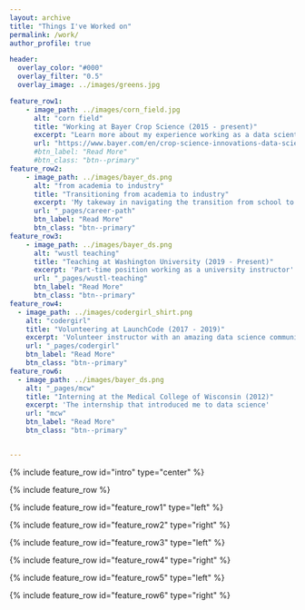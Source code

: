 ```yaml
---
layout: archive
title: "Things I've Worked on"
permalink: /work/
author_profile: true

header:
  overlay_color: "#000"
  overlay_filter: "0.5"
  overlay_image: ../images/greens.jpg

feature_row1:
    - image_path: ../images/corn_field.jpg
      alt: "corn field"
      title: "Working at Bayer Crop Science (2015 - present)"
      excerpt: "Learn more about my experience working as a data scientist in at Bayer Crop Science"
      url: "https://www.bayer.com/en/crop-science-innovations-data-science.aspx"
      #btn_label: "Read More"
      #btn_class: "btn--primary"
feature_row2:
    - image_path: ../images/bayer_ds.png
      alt: "from academia to industry"
      title: "Transitioning from academia to industry"
      excerpt: 'My takeway in navigating the transition from school to work'
      url: "_pages/career-path"
      btn_label: "Read More"
      btn_class: "btn--primary"
feature_row3:
    - image_path: ../images/bayer_ds.png
      alt: "wustl teaching"
      title: "Teaching at Washington University (2019 - Present)"
      excerpt: 'Part-time position working as a university instructor'
      url: "_pages/wustl-teaching"
      btn_label: "Read More"
      btn_class: "btn--primary"
feature_row4:
  - image_path: ../images/codergirl_shirt.png
    alt: "codergirl"
    title: "Volunteering at LaunchCode (2017 - 2019)"
    excerpt: 'Volunteer instructor with an amazing data science community'
    url: "_pages/codergirl"
    btn_label: "Read More"
    btn_class: "btn--primary"  
feature_row6:
  - image_path: ../images/bayer_ds.png
    alt: "_pages/mcw"
    title: "Interning at the Medical College of Wisconsin (2012)"
    excerpt: 'The internship that introduced me to data science'
    url: "mcw"
    btn_label: "Read More"
    btn_class: "btn--primary"    


---
```



{% include feature_row id="intro" type="center" %}

{% include feature_row %}

{% include feature_row id="feature_row1" type="left" %}

{% include feature_row id="feature_row2" type="right" %}

{% include feature_row id="feature_row3" type="left" %}

{% include feature_row id="feature_row4" type="right" %}

{% include feature_row id="feature_row5" type="left" %}

{% include feature_row id="feature_row6" type="right" %}
